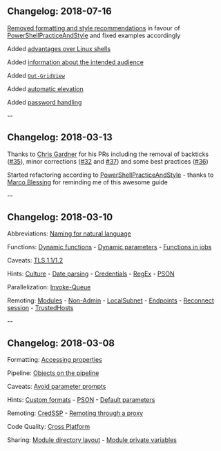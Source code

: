 <!-- .slide: id="changelog" -->

## Changelog: 2018-07-16

[Removed formatting and style recommendations](https://github.com/nicholasdille/professional-powershell/issues/31) in favour of [PowerShellPracticeAndStyle](https://poshcode.gitbooks.io/powershell-practice-and-style/) and fixed examples accordingly

Added [advantages over Linux shells](#/linux)

Added [information about the intended audience](#/audience)

Added [`Out-GridView`](#/gridview)

Added [automatic elevation](#/elevation)

Added [password handling](#/passwords)

--

## Changelog: 2018-03-13

Thanks to [Chris Gardner](https://twitter.com/halbaradkenafin) for his PRs including the removal of backticks ([#35](https://github.com/nicholasdille/professional-powershell/issues/35)), minor corrections ([#32](https://github.com/nicholasdille/professional-powershell/issues/32) and [#37](https://github.com/nicholasdille/professional-powershell/issues/37)) and some best practices ([#36](https://github.com/nicholasdille/professional-powershell/issues/36))

Started refactoring according to [PowerShellPracticeAndStyle](https://poshcode.gitbooks.io/powershell-practice-and-style/) - thanks to [Marco Blessing](https://twitter.com/tar_honar) for reminding me of this awesome guide

--

## Changelog: 2018-03-10

Abbreviations: [Naming for natural language](#/language)

Functions: [Dynamic functions](#/dynamic_functions) - [Dynamic parameters](#/dynamic_parameters) - [Functions in jobs](#/job_functions)

Caveats: [TLS 1.1/1.2](#/tls)

Hints: [Culture](#/culture) - [Date parsing](#/datetime) - [Credentials](#/credentials) - [RegEx](#/regex) - [PSON](#/pson)

Parallelization: [Invoke-Queue](#/invoke-queue)

Remoting: [Modules](#/remote_module) - [Non-Admin](#/non_admin) - [LocalSubnet](#/LocalSubnet) - [Endpoints](#/pssessionconfiguration) - [Reconnect session](#/reconnect) - [TrustedHosts](#/trustedhosts)

--

## Changelog: 2018-03-08

Formatting: [Accessing properties](#/properties)

Pipeline: [Objects on the pipeline](#/ByProperty)

Caveats: [Avoid parameter prompts](#/parameter_prompt)

Hints: [Custom formats](#/custom_formats) - [PSON](#/pson) - [Default parameters](#/psdefaultparametervalues)

Remoting: [CredSSP](#/credssp) - [Remoting through a proxy](#/remoting_proxy)

Code Quality: [Cross Platform](#/cross_platform)

Sharing: [Module directory layout](#/module_layout) - [Module private variables](#/module_variables)